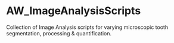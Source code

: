# AW_ImageAnalysisScripts
Collection of Image Analysis scripts for varying microscopic tooth segmentation, processing &amp; quantification.
